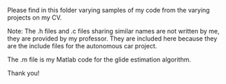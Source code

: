 Please find in this folder varying samples of my code from the varying projects on my CV.

Note: The .h files and .c files sharing similar names are not written by me, they are provided by my professor. They are included here because they are the include files for the autonomous car project.

The .m file is my Matlab code for the glide estimation algorithm.

Thank you!
